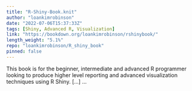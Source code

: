 ```yaml
---
title: "R-Shiny-Book.knit"
author: "loankimrobinson"
date: "2022-07-06T15:37:33Z"
tags: [Shiny, Advanced R, Visualization]
link: "https://bookdown.org/loankimrobinson/rshinybook/"
length_weight: "5.1%"
repo: "loankimrobinson/R_shiny_book"
pinned: false
---
```


This book is for the beginner, intermediate and advanced R programmer looking to produce higher level reporting and advanced visualization techniques using R Shiny. [...]  ...
